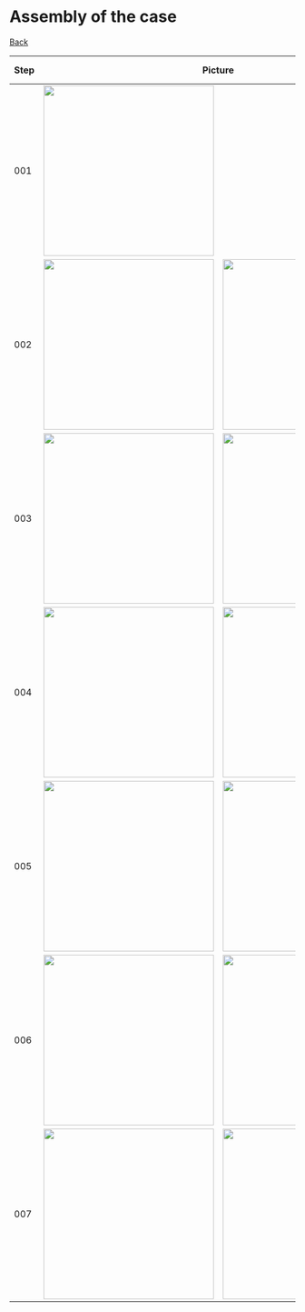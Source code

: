 <h1>Assembly of the case</h1>
<a href="../../Readme.md">Back</a>
<table>
	<thead>
		<tr>
			<th>Step</th>
			<th colspan="2">Picture</th>
			<th>Special Instruction</th>
		</tr>
	</thead>
	<tbody>
		<tr>
			<td>001</td>
			<td colspan="2" text-align="center"><img src="./Case/MiniDeXed Case_001.jpg" width="300"></td>
			<td></td>
		</tr>
		<tr>
			<td>002</td>
			<td><img src="./Case/MiniDeXed Case_002.jpg" width="300"></td>
			<td><img src="./Case/MiniDeXed Case_003.jpg" width="300"></td>
			<td></td>
		</tr>
		<tr>
			<td>003</td>
			<td><img src="./Case/MiniDeXed Case_004.jpg" width="300"></td>
			<td><img src="./Case/MiniDeXed Case_005.jpg" width="300"></td>
			<td></td>
		</tr>
		<tr>
			<td>004</td>
			<td><img src="./Case/MiniDeXed Case_006.jpg" width="300"></td>
			<td><img src="./Case/MiniDeXed Case_007.jpg" width="300"></td>
			<td></td>
		</tr>
		<tr>
			<td>005</td>
			<td><img src="./Case/MiniDeXed Case_008.jpg" width="300"></td>
			<td><img src="./Case/MiniDeXed Case_009.jpg" width="300"></td>
			<td></td>
		</tr>
		<tr>
			<td>006</td>
			<td><img src="./Case/MiniDeXed Case_010.jpg" width="300"></td>
			<td><img src="./Case/MiniDeXed Case_011.jpg" width="300"></td>
			<td></td>
		</tr>
		<tr>
			<td>007</td>
			<td><img src="./Case/MiniDeXed Case_012.jpg" width="300"></td>
			<td><img src="./Case/MiniDeXed Case_013.jpg" width="300"></td>
			<td></td>
		</tr>
	</tbody>
</table>